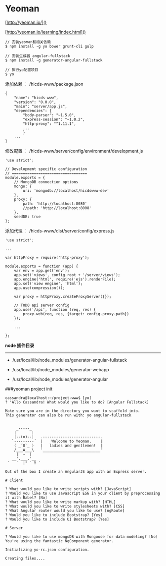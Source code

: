 Yeoman
======
[http://yeoman.io/]()

[http://yeoman.io/learning/index.html]()


    // 安装yeoman和相关依赖
	$ npm install -g yo bower grunt-cli gulp
	
	// 安装生成器 angular-fullstack
	$ npm install -g generator-angular-fullstack
	
	// 执行yo配置项目
	$ yo
	
	
添加依赖 ： /hicds-www/package.json
	

	{
		"name": "hicds-www",
		"version": "0.0.0",
		"main": "server/app.js",
		"dependencies": {
			"body-parser": "~1.5.0",
			"express-session": "~1.0.2",
			"http-proxy": "^1.11.1",
 			...
			}
		...	
	}	

修改配置 ： /hicds-www/server/config/environment/development.js

	'use strict';

	// Development specific configuration
	// ==================================
	module.exports = {
    	// MongoDB connection options
    	mongo: {
        	uri: 'mongodb://localhost/hicdswww-dev'
    	},
    	proxy: {
        	path: 'http://localhost:8080'
        	//path: 'http://localhost:8008'
    	},
    	seedDB: true
	};	
	
	
添加代理 ： /hicds-www/dist/server/config/express.js	
	
	'use strict';

	...
		
	var httpProxy = require('http-proxy');

	module.exports = function (app) {
    	var env = app.get('env');
    	app.set('views', config.root + '/server/views');
	    app.engine('html', require('ejs').renderFile);
    	app.set('view engine', 'html');
    	app.use(compression());

    	var proxy = httpProxy.createProxyServer({});

    	// TODO api server config
    	app.use('/api', function (req, res) {
        	proxy.web(req, res, {target: config.proxy.path})
    	});
    	
    	...
    	
    };


**node 插件目录**

--------------------

+ /usr/local/lib/node_modules/generator-angular-fullstack

+ /usr/local/lib/node_modules/generator-webapp

+ /usr/local/lib/node_modules/generator-angular


###yeoman project init

```
cassandra@localhost:~/project-www$ [yo]
? 'Allo Cassandra! What would you like to do? [Angular Fullstack]

Make sure you are in the directory you want to scaffold into.
This generator can also be run with: yo angular-fullstack


     _-----_
    |       |
    |--(o)--|   .--------------------------.
   `---------´  |    Welcome to Yeoman,    |
    ( _´U`_ )   |   ladies and gentlemen!  |
    /___A___\   '__________________________'
     |  ~  |
   __'.___.'__
 ´   `  |° ´ Y `

Out of the box I create an AngularJS app with an Express server.

# Client

? What would you like to write scripts with? [JavaScript]
? Would you like to use Javascript ES6 in your client by preprocessing it with Babel? [No]
? What would you like to write markup with? [HTML]
? What would you like to write stylesheets with? [CSS]
? What Angular router would you like to use? [ngRoute]
? Would you like to include Bootstrap? [Yes]
? Would you like to include UI Bootstrap? [Yes]

# Server

? Would you like to use mongoDB with Mongoose for data modeling? [No]
You're using the fantastic NgComponent generator.

Initializing yo-rc.json configuration.

Creating files....

```


	

